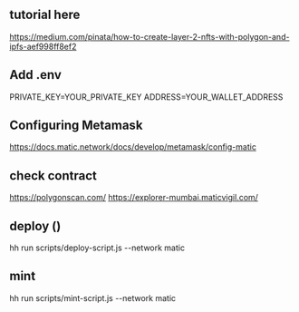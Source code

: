 ## tutorial here
https://medium.com/pinata/how-to-create-layer-2-nfts-with-polygon-and-ipfs-aef998ff8ef2

## Add .env
PRIVATE_KEY=YOUR_PRIVATE_KEY
ADDRESS=YOUR_WALLET_ADDRESS

## Configuring Metamask
https://docs.matic.network/docs/develop/metamask/config-matic


## check contract
https://polygonscan.com/
https://explorer-mumbai.maticvigil.com/


## deploy ()
hh run scripts/deploy-script.js --network matic


## mint 
hh run scripts/mint-script.js --network matic